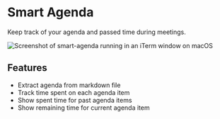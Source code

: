 # Smart Agenda

Keep track of your agenda and passed time during meetings.

![Screenshot of smart-agenda running in an iTerm window on macOS](https://user-images.githubusercontent.com/14290527/236493595-d4d514de-28c8-4b86-8710-291eac9ad399.png)

## Features

- Extract agenda from markdown file
- Track time spent on each agenda item
- Show spent time for past agenda items
- Show remaining time for current agenda item
